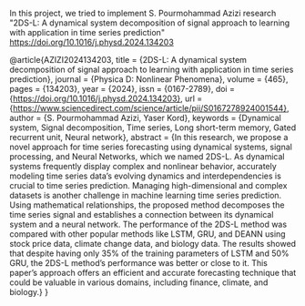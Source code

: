 In this project, we tried to implement S. Pourmohammad Azizi research "2DS-L: A dynamical system decomposition of signal approach to learning with application in time series prediction"
https://doi.org/10.1016/j.physd.2024.134203

@article{AZIZI2024134203,
title = {2DS-L: A dynamical system decomposition of signal approach to learning with application in time series prediction},
journal = {Physica D: Nonlinear Phenomena},
volume = {465},
pages = {134203},
year = {2024},
issn = {0167-2789},
doi = {https://doi.org/10.1016/j.physd.2024.134203},
url = {https://www.sciencedirect.com/science/article/pii/S0167278924001544},
author = {S. Pourmohammad Azizi, Yaser Kord},
keywords = {Dynamical system, Signal decomposition, Time series, Long short-term memory, Gated recurrent unit, Neural network},
abstract = {In this research, we propose a novel approach for time series forecasting using dynamical systems, signal processing, and Neural Networks, which we named 2DS-L. As dynamical systems frequently display complex and nonlinear behavior, accurately modeling time series data’s evolving dynamics and interdependencies is crucial to time series prediction. Managing high-dimensional and complex datasets is another challenge in machine learning time series prediction. Using mathematical relationships, the proposed method decomposes the time series signal and establishes a connection between its dynamical system and a neural network. The performance of the 2DS-L method was compared with other popular methods like LSTM, GRU, and DEANN using stock price data, climate change data, and biology data. The results showed that despite having only 35% of the training parameters of LSTM and 50% GRU, the 2DS-L method’s performance was better or close to it. This paper’s approach offers an efficient and accurate forecasting technique that could be valuable in various domains, including finance, climate, and biology.}
}
